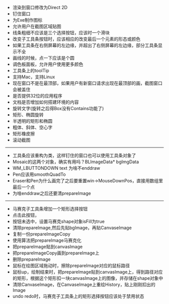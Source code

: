 ﻿- 渲染到窗口修改为Direct 2D
- 钉住窗口
- 为Exe制作图标
- 允许用户在截图区域贴图
- 线条粗细不应该是三个选择按钮，应该时一个滑块
- 改变子工具条按钮时，应该相应的改变最后一个元素的形态或颜色
- 如果工具条在右侧屏幕的左边缘，并超出了右侧屏幕的左边缘，部分工具条显示不全
- 画线的时候，点一下应该是个圆
- 调色板面板，允许用户使用更多颜色
- 工具条上的toolTip
- 支持Mac，支持Linux
- 现在窗口不是在最顶部，如果用户有新窗口请求出现在最顶部的画，截图窗口会被盖住
- 是否提供32位的应用程序
- 文档是否增加如何搭建环境的内容
- 旋转文字(旋转之后得Box没有Contains功能了)
- 矩形、椭圆旋转
- 半透明的矩形和椭圆
- 粗体、斜体、空心字
- 矩形橡皮擦
- 滚动截图

- ----------------------------------
- 工具条应该重构为类，这样钉住的窗口也可以使用工具条对象了
- Mosaic的这两个对象，确实有用吗？BLImageData* bgImgData
- WM_LBUTTONDOWN text 为啥不enddraw
- Pen应该用smoothQuadTo
- Eraser和Pen为什么画完了之后要重置win->MouseDownPos，直接用数组里最后一个点
- 为啥enddraw之后还要清prepareImage
- ----------------------------------
- 马赛克子工具条增加一个矩形选择按钮
- 点击此按钮，
- 按钮未选中，设置马赛克shape对象isFill为true
- 清除prepareImage,然后先贴bgImage，再贴CanvaseImage
- 复制一份prepareImageCopy
- 使用算法把prepareImage马赛克化
- 把prepareImage贴到canvasImage
- 把prepareImageCopy画到prepareImage上
- 删除prepareImage
- 鼠标在绘图区域拖动时，擦除prepareImage对应的鼠标路径
- 鼠标up，绘制结束时，把prepareImage贴到canvasImage上，得到路径对应的矩形，根据这个矩形扣一块canvasImage上的图像，并存储在shape对象中
- 清除CanvaseImage，在CanvaseImage上重绘History，贴上刚刚扣出的Image
- undo redo时，马赛克子工具条上的矩形选择按钮应该处于禁用状态


